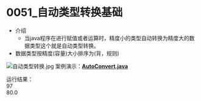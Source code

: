 # 0051_自动类型转换基础

- 介绍
    - 当java程序在进行赋值或者运算时，精度小的类型自动转换为精度大的数据类型这个就是自动类型转换。
- 数据类型按精度(容量)大小排序为(背，规则)

![自动类型转换.jpg](https://github.com/dnx00/Notes_on_the_Course_of_Han_Shunping_Gradually_Learning_Java/blob/main/Chapter03_%E5%8F%98%E9%87%8F/0051_%E8%87%AA%E5%8A%A8%E7%B1%BB%E5%9E%8B%E8%BD%AC%E6%8D%A2%E5%9F%BA%E7%A1%80/%E8%87%AA%E5%8A%A8%E7%B1%BB%E5%9E%8B%E8%BD%AC%E6%8D%A2.jpg)
案例演示：**[AutoConvert.java](https://github.com/dnx00/Notes_on_the_Course_of_Han_Shunping_Gradually_Learning_Java/blob/main/Chapter03_%E5%8F%98%E9%87%8F/0051_%E8%87%AA%E5%8A%A8%E7%B1%BB%E5%9E%8B%E8%BD%AC%E6%8D%A2%E5%9F%BA%E7%A1%80/AutoConvert.java)**

运行结果：  
97  
80.0
